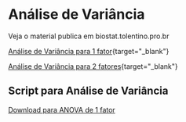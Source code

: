 
# Análise de Variância

Veja o material publica em biostat.tolentino.pro.br

[Análise de Variância para 1 fator](https://biostat.tolentino.pro.br/anova.html){target="_blank"}

[Análise de Variância para 2 fatores](https://biostat.tolentino.pro.br/an%C3%A1lise-de-vari%C3%A2ncia-para-2-fatores.html){target="_blank"}


## Script para Análise de Variância

[Download para ANOVA de 1 fator](script/anova_1way.Rmd)
